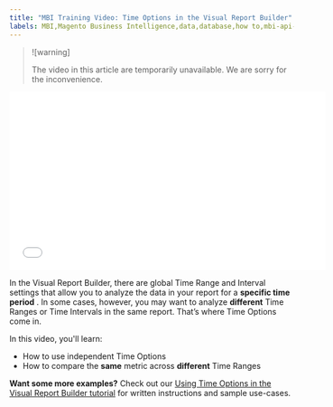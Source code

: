 ```yaml
---
title: "MBI Training Video: Time Options in the Visual Report Builder"
labels: MBI,Magento Business Intelligence,data,database,how to,mbi-api-migration,reports
---
```


>![warning]
>
>The video in this article are temporarily unavailable. We are sorry for the inconvenience. 

<iframe src="//fast.wistia.com/embed/iframe/c25h3toub4" width="560" height="315" frameborder="0" allowfullscreen=""></iframe>

In the Visual Report Builder, there are global Time Range and Interval settings that allow you to analyze the data in your report for a **specific time period** . In some cases, however, you may want to analyze **different** Time Ranges or Time Intervals in the same report. That’s where Time Options come in.

In this video, you'll learn:

* How to use independent Time Options
* How to compare the **same** metric across **different** Time Ranges

 **Want some more examples?** Check out our [Using Time Options in the Visual Report Builder tutorial](https://support.magento.com/hc/en-us/articles/360016505432) for written instructions and sample use-cases.
